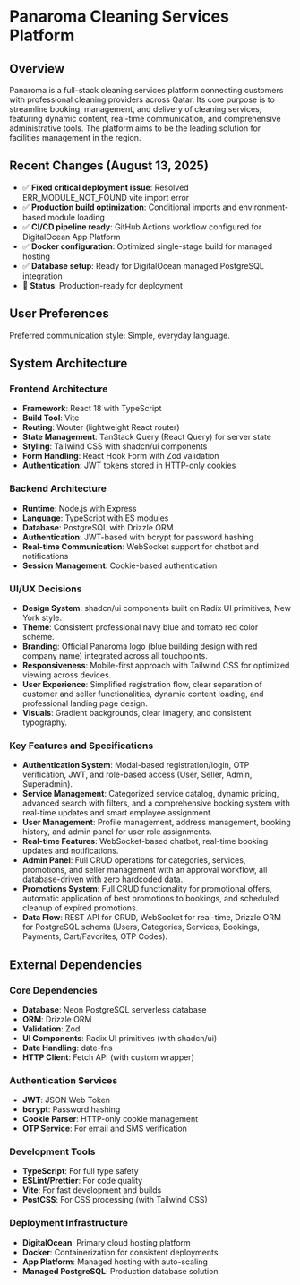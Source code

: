 # Panaroma Cleaning Services Platform

## Overview
Panaroma is a full-stack cleaning services platform connecting customers with professional cleaning providers across Qatar. Its core purpose is to streamline booking, management, and delivery of cleaning services, featuring dynamic content, real-time communication, and comprehensive administrative tools. The platform aims to be the leading solution for facilities management in the region.

## Recent Changes (August 13, 2025)
- ✅ **Fixed critical deployment issue**: Resolved ERR_MODULE_NOT_FOUND vite import error
- ✅ **Production build optimization**: Conditional imports and environment-based module loading
- ✅ **CI/CD pipeline ready**: GitHub Actions workflow configured for DigitalOcean App Platform
- ✅ **Docker configuration**: Optimized single-stage build for managed hosting
- ✅ **Database setup**: Ready for DigitalOcean managed PostgreSQL integration
- 🎯 **Status**: Production-ready for deployment

## User Preferences
Preferred communication style: Simple, everyday language.

## System Architecture

### Frontend Architecture
- **Framework**: React 18 with TypeScript
- **Build Tool**: Vite
- **Routing**: Wouter (lightweight React router)
- **State Management**: TanStack Query (React Query) for server state
- **Styling**: Tailwind CSS with shadcn/ui components
- **Form Handling**: React Hook Form with Zod validation
- **Authentication**: JWT tokens stored in HTTP-only cookies

### Backend Architecture
- **Runtime**: Node.js with Express
- **Language**: TypeScript with ES modules
- **Database**: PostgreSQL with Drizzle ORM
- **Authentication**: JWT-based with bcrypt for password hashing
- **Real-time Communication**: WebSocket support for chatbot and notifications
- **Session Management**: Cookie-based authentication

### UI/UX Decisions
- **Design System**: shadcn/ui components built on Radix UI primitives, New York style.
- **Theme**: Consistent professional navy blue and tomato red color scheme.
- **Branding**: Official Panaroma logo (blue building design with red company name) integrated across all touchpoints.
- **Responsiveness**: Mobile-first approach with Tailwind CSS for optimized viewing across devices.
- **User Experience**: Simplified registration flow, clear separation of customer and seller functionalities, dynamic content loading, and professional landing page design.
- **Visuals**: Gradient backgrounds, clear imagery, and consistent typography.

### Key Features and Specifications
- **Authentication System**: Modal-based registration/login, OTP verification, JWT, and role-based access (User, Seller, Admin, Superadmin).
- **Service Management**: Categorized service catalog, dynamic pricing, advanced search with filters, and a comprehensive booking system with real-time updates and smart employee assignment.
- **User Management**: Profile management, address management, booking history, and admin panel for user role assignments.
- **Real-time Features**: WebSocket-based chatbot, real-time booking updates and notifications.
- **Admin Panel**: Full CRUD operations for categories, services, promotions, and seller management with an approval workflow, all database-driven with zero hardcoded data.
- **Promotions System**: Full CRUD functionality for promotional offers, automatic application of best promotions to bookings, and scheduled cleanup of expired promotions.
- **Data Flow**: REST API for CRUD, WebSocket for real-time, Drizzle ORM for PostgreSQL schema (Users, Categories, Services, Bookings, Payments, Cart/Favorites, OTP Codes).

## External Dependencies

### Core Dependencies
- **Database**: Neon PostgreSQL serverless database
- **ORM**: Drizzle ORM
- **Validation**: Zod
- **UI Components**: Radix UI primitives (with shadcn/ui)
- **Date Handling**: date-fns
- **HTTP Client**: Fetch API (with custom wrapper)

### Authentication Services
- **JWT**: JSON Web Token
- **bcrypt**: Password hashing
- **Cookie Parser**: HTTP-only cookie management
- **OTP Service**: For email and SMS verification

### Development Tools
- **TypeScript**: For full type safety
- **ESLint/Prettier**: For code quality
- **Vite**: For fast development and builds
- **PostCSS**: For CSS processing (with Tailwind CSS)

### Deployment Infrastructure
- **DigitalOcean**: Primary cloud hosting platform
- **Docker**: Containerization for consistent deployments
- **App Platform**: Managed hosting with auto-scaling
- **Managed PostgreSQL**: Production database solution